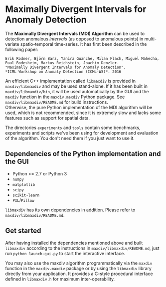 Maximally Divergent Intervals for Anomaly Detection
===================================================

The **Maximally Divergent Intervals (MDI) Algorithm** can be used to detection anomalous *intervals* (as opposed to
anomalous points) in multi-variate spatio-temporal time-series. It has first been described in the following paper:

    Erik Rodner, Björn Barz, Yanira Guanche, Milan Flach, Miguel Mahecha, Paul Bodesheim, Markus Reichstein, Joachim Denzler.
    "Maximally Divergent Intervals for Anomaly Detection".
    *ICML Workshop on Anomaly Detection (ICML-WS)*. 2016

An efficient C++ implementation called `libmaxdiv` is provided in `maxdiv/libmaxdiv` and may be used stand-alone. If it has been
built in `maxdiv/libmaxdiv/bin`, it will be used automatically by the GUI and the `maxdiv` function in the `maxdiv.maxdiv` Python
package. See `maxdiv/libmaxdiv/README.md` for build instructions.  
Otherwise, the pure Python implementation of the MDI algorithm will be used, which is not recommended, since it is extremely slow
and lacks some features such as support for spatial data.

The directories `experiments` and `tools` contain some benchmarks, experiments and scripts we've been using for development and
evaluation of the algorithm. You don't need them if you just want to use it.


Dependencies of the Python implementation and the GUI
-----------------------------------------------------

- Python >= 2.7 or Python 3
- `numpy`
- `matplotlib`
- `scipy`
- `scikit-learn`
- `PIL`/`Pillow`

`libmaxdiv` has its own dependencies in addition. Please refer to `maxdiv/libmaxdiv/README.md`.


Get started
-----------

After having installed the dependencies mentioned above and built `libmaxdiv` according to the instructions in `maxdiv/libmaxdiv/README.md`,
just run `python launch-gui.py` to start the interactive interface.

You may also use the maxdiv algorithm programmatically via the `maxdiv` function in the `maxdiv.maxdiv` package or by using the `libmaxdiv`
library directly from your application. It provides a C-style procedural interface defined in `libmaxdiv.h` for maximum inter-operability.